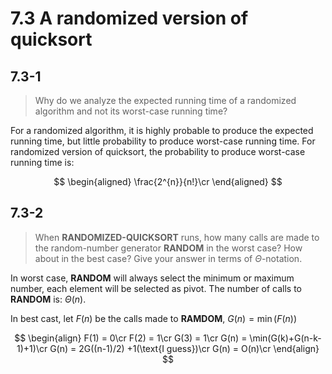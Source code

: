 # 7.3 A randomized version of quicksort

## 7.3-1

> Why do we analyze the expected running time of a randomized algorithm and not its worst-case running time?

For a randomized algorithm, it is highly probable to produce the expected running time, but little probability to produce worst-case running time. For randomized version of quicksort, the probability to produce worst-case running time is:

$$
\begin{aligned}
    \frac{2^{n}}{n!}\cr
\end{aligned}
$$

## 7.3-2

> When **RANDOMIZED-QUICKSORT** runs, how many calls are made to the random-number generator **RANDOM** in the worst case? How about in the best case? Give your answer in terms of $\Theta$-notation.

In worst case, **RANDOM** will always select the minimum or maximum number, each element will be selected as pivot. The number of calls to **RANDOM** is: $\Theta(n)$.

In best cast, let $F(n)$ be the calls made to **RAMDOM**, $G(n) = \min(F(n))$

$$
\begin{align}
    F(1) = 0\cr
    F(2) = 1\cr
    G(3) = 1\cr
    G(n) = \min(G(k)+G(n-k-1)+1)\cr
    G(n) = 2G((n-1)/2) +1(\text{I guess})\cr
    G(n) = O(n)\cr
\end{align}
$$
